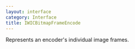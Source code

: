 ```yaml
---
layout: interface
category: Interface
title: IWICBitmapFrameEncode
---
```


Represents an encoder's individual image frames.
